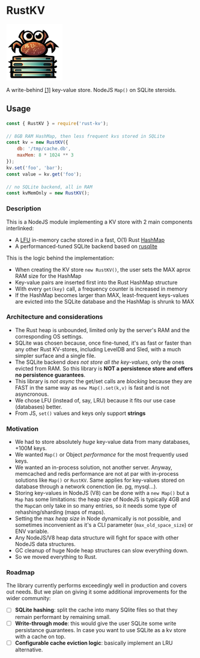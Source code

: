 # RustKV

<img
  src="/media/logo.png"
  alt="Rust-KV logo"
  title="Rust-KV logo generated by Bing Images"
  style="display: inline-block; margin: 0 auto; width: 150px;">

A write-behind
[[1]](<https://en.wikipedia.org/wiki/Cache_(computing)#WRITE-BEHIND>) key-value
store. NodeJS `Map()` on SQLite steroids.

## Usage

```javascript
const { RustKV } = require('rust-kv');

// 8GB RAM HashMap, then less frequent kvs stored in SQLite
const kv = new RustKV({
    db: '/tmp/cache.db',
    maxMem: 8 * 1024 ** 3
});
kv.set('foo', 'bar');
const value = kv.get('foo');

// no SQLite backend, all in RAM
const kvMemOnly = new RustKV();
```

### Description

This is a NodeJS module implementing a KV store with 2 main components
interlinked:

-   A [LFU](https://en.wikipedia.org/wiki/Least_frequently_used) in-memory
    cache stored in a fast, O(1) Rust
    [HashMap](https://doc.rust-lang.org/std/collections/struct.HashMap.html)
-   A performanced-tuned SQLite backend based on
    [rusqlite](https://docs.rs/rusqlite/0.29.0/rusqlite/)

This is the logic behind the implementation:

-   When creating the KV store `new RustKV()`, the user sets the MAX aprox RAM size for the
    HashMap
-   Key-value pairs are inserted first into the Rust HashMap structure
-   With every `get(key)` call, a frequency counter is increased in memory
-   If the HashMap becomes larger than MAX, least-frequent keys-values are
    evicted into the SQLite database and the HashMap is shrunk to MAX

### Architecture and considerations

-   The Rust heap is unbounded, limited only by the server's RAM and the corresponding OS settings.
-   SQLite was chosen because, once fine-tuned, it's as fast or faster than any other Rust
    KV-stores, including LevelDB and Sled, with a much simpler surface and a single file.
-   The SQLite backend _does not store all the key-values_, only the ones evicted from RAM.
    So this library is **NOT a persistence store and offers no persistence guarantees**.
-   This library is _not async_ the get/set calls are _blocking_ because they are FAST
    in the same way as `new Map().set(k,v)` is fast and is not asyncronous.
-   We chose LFU (instead of, say, LRU) because it fits our use case (databases) better.
-   From JS, `set()` values and keys only support **strings**

### Motivation

-   We had to store absolutely _huge_ key-value data from many databases, +100M
    keys.
-   We wanted `Map()` or Object _performance_ for the most frequently used
    keys.
-   We wanted an in-process solution, not another server. Anyway, memcached and
    redis performance are not at par with in-process solutions like `Map()` or
    `RustKV`. Same applies for key-values stored on database through a network
    conenction (ie. pg, mysql...).
-   Storing key-values in NodeJS (V8) can be done with a `new Map()` but a
    `Map` has some limitations: the heap size of NodeJS is typically 4GB and
    the `Map`can only take in so many entries, so it needs some type of
    rehashing/sharding (maps of maps).
-   Setting the max _heap size_ in Node dynamically is not possible, and
    sometimes inconvenient as it's a CLI parameter (`max_old_space_size`) or
    ENV variable.
-   Any NodeJS/V8 heap data structure will fight for space with other NodeJS
    data structures.
-   GC cleanup of huge Node heap structures can slow everything down.
-   So we moved everything to Rust.

### Roadmap

The library currently performs exceedingly well in production and covers out
needs. But we plan on giving it some additional improvements for the wider
community:

-   [ ] **SQLite hashing**: split the cache into many SQlite files so that
        they remain performant by remaining small.
-   [ ] **Write-through mode**: this would give the user SQLite some write persistance
        guarantees. In case you want to use SQLite as a kv store with a cache on top.
-   [ ] **Configurable cache eviction logic**: basically implement an LRU alternative.
